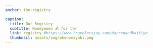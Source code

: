 ```yaml
---
anchor: the-registry

caption:
  title: Our Registry
  subtitle: Honeymoon 💰 for 🇯🇵
  link: registry #https://www.travelersjoy.com/darrenandkaitlyn
  thumbnail: assets/img/okonomiyaki.png
---
```

